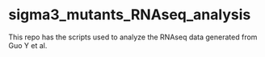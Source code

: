 # sigma3_mutants_RNAseq_analysis
This repo has the scripts used to analyze the RNAseq data generated from Guo Y et al.

